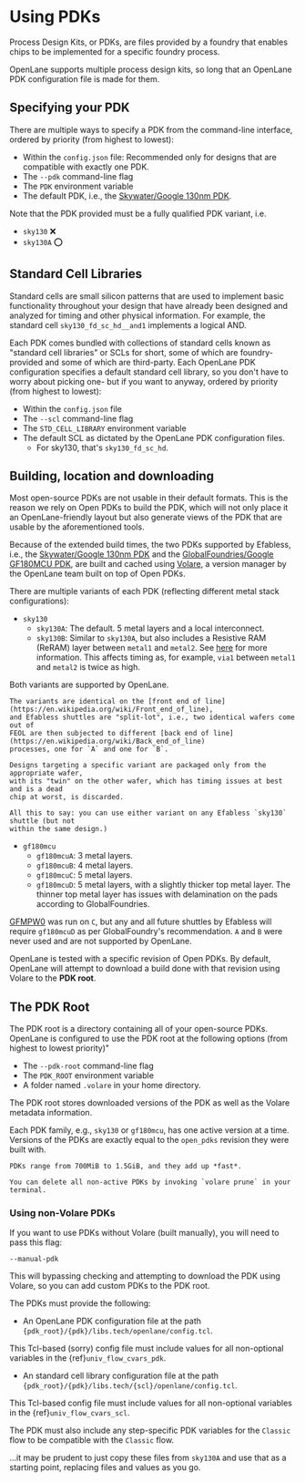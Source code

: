 # Using PDKs

Process Design Kits, or PDKs, are files provided by a foundry that enables chips
to be implemented for a specific foundry process.

OpenLane supports multiple process design kits, so long that an OpenLane PDK
configuration file is made for them.

## Specifying your PDK

There are multiple ways to specify a PDK from the command-line interface,
ordered by priority (from highest to lowest):

- Within the `config.json` file: Recommended only for designs that are compatible
  with exactly one PDK.
- The `--pdk` command-line flag
- The `PDK` environment variable
- The default PDK, i.e., the [Skywater/Google 130nm PDK](https://github.com/google/skywater-pdk).

Note that the PDK provided must be a fully qualified PDK variant, i.e.

- `sky130` ❌
- `sky130A` ⭕

## Standard Cell Libraries

Standard cells are small silicon patterns that are used to implement basic
functionality throughout your design that have already been designed and
analyzed for timing and other physical information. For example, the standard
cell `sky130_fd_sc_hd__and1` implements a logical AND.

Each PDK comes bundled with collections of standard cells known as "standard
cell libraries" or SCLs for short, some of which are foundry-provided and some
of which are third-party. Each OpenLane PDK configuration specifies a default
standard cell library, so you don't have to worry about picking one- but if you
want to anyway, ordered by priority (from highest to lowest):

- Within the `config.json` file
- The `--scl` command-line flag
- The `STD_CELL_LIBRARY` environment variable
- The default SCL as dictated by the OpenLane PDK configuration files.
  - For sky130, that's `sky130_fd_sc_hd`.

## Building, location and downloading

Most open-source PDKs are not usable in their default formats. This is the reason
we rely on Open PDKs to build the PDK, which will not only place it an OpenLane-friendly
layout but also generate views of the PDK that are usable by the aforementioned
tools.

Because of the extended build times, the two PDKs supported by Efabless, i.e.,
the [Skywater/Google 130nm PDK](https://github.com/google/skywater-pdk) and
the [GlobalFoundries/Google GF180MCU PDK](https://github.com/google/gf180mcu-pdk),
are built and cached using [Volare](https://github.com/efabless/volare), a version
manager by the OpenLane team built on top of Open PDKs.

There are multiple variants of each PDK (reflecting different metal stack
configurations):

- `sky130`
  - `sky130A`: The default. 5 metal layers and a local interconnect.
  - `sky130B`: Similar to `sky130A`, but also includes a Resistive RAM (ReRAM)
    layer between `metal1` and `metal2`. See [here](https://sky130-fd-pr-reram.readthedocs.io/en/latest/background.html) for more information. This affects timing as, for example,
    `via1` between `metal1` and `metal2` is twice as high.

Both variants are supported by OpenLane.

```{tip}
The variants are identical on the [front end of line](https://en.wikipedia.org/wiki/Front_end_of_line),
and Efabless shuttles are "split-lot", i.e., two identical wafers come out of
FEOL are then subjected to different [back end of line](https://en.wikipedia.org/wiki/Back_end_of_line)
processes, one for `A` and one for `B`.

Designs targeting a specific variant are packaged only from the appropriate wafer,
with its "twin" on the other wafer, which has timing issues at best and is a dead
chip at worst, is discarded.

All this to say: you can use either variant on any Efabless `sky130` shuttle (but not
within the same design.)
```

- `gf180mcu`
  - `gf180mcuA`: 3 metal layers.
  - `gf180mcuB`: 4 metal layers.
  - `gf180mcuC`: 5 metal layers.
  - `gf180mcuD`: 5 metal layers, with a slightly thicker top metal layer.
    The thinner top metal layer has issues with delamination on the pads
    according to GlobalFoundries.

[GFMPW0](https://platform.efabless.com/shuttles/GFMPW-0) was run on `C`,
but any and all future shuttles by Efabless will require `gf180mcuD` as per
GlobalFoundry's recommendation. `A` and `B` were never used and are not supported
by OpenLane.

OpenLane is tested with a specific revision of Open PDKs. By default, OpenLane
will attempt to download a build done with that revision using Volare to the **PDK root**.

## The PDK Root

The PDK root is a directory containing all of your open-source PDKs. OpenLane
is configured to use the PDK root at the following options (from highest to
lowest priority)"

- The `--pdk-root` command-line flag
- The `PDK_ROOT` environment variable
- A folder named `.volare` in your home directory.

The PDK root stores downloaded versions of the PDK as well as the Volare metadata
information.

Each PDK family, e.g., `sky130` or `gf180mcu`, has one active version at a time.
Versions of the PDKs are exactly equal to the `open_pdks` revision they were
built with.

```{tip}
PDKs range from 700MiB to 1.5GiB, and they add up *fast*.

You can delete all non-active PDKs by invoking `volare prune` in your terminal.
```

### Using non-Volare PDKs

If you want to use PDKs without Volare (built manually), you will need to pass
this flag:

`--manual-pdk`

This will bypassing checking and attempting to download the PDK using Volare, so
you can add custom PDKs to the PDK root.

The PDKs must provide the following:

- An OpenLane PDK configuration file at the path `{pdk_root}/{pdk}/libs.tech/openlane/config.tcl`.

This Tcl-based (sorry) config file must include values for all non-optional variables in the {ref}`univ_flow_cvars_pdk`.

- An standard cell library configuration file at the path `{pdk_root}/{pdk}/libs.tech/{scl}/openlane/config.tcl`.

This Tcl-based config file must include values for all non-optional variables in the {ref}`univ_flow_cvars_scl`.

The PDK must also include any step-specific PDK variables for the `Classic` flow
to be compatible with the `Classic` flow.

…it may be prudent to just copy these files from `sky130A` and use that as a
starting point, replacing files and values as you go.
